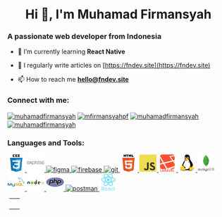 <h1 align="center">Hi 👋, I'm Muhamad Firmansyah</h1>
<h3>A passionate web developer from Indonesia</h3>

- 🌱 I’m currently learning **React Native**

- 📝 I regularly write articles on [https://fndev.site](https://fndev.site)

- 📫 How to reach me **hello@fndev.site**

<h3 align="left">Connect with me:</h3>
<p align="left">

<a href="https://dev.to/muhamadfirmansyah" target="blank"><img align="center" src="https://cdn.jsdelivr.net/npm/simple-icons@3.0.1/icons/dev-dot-to.svg" alt="muhamadfirmansyah" height="30" width="40" /></a>
<a href="https://twitter.com/mfirmansyahpf" target="blank"><img align="center" src="https://raw.githubusercontent.com/rahuldkjain/github-profile-readme-generator/master/src/images/icons/Social/twitter.svg" alt="mfirmansyahpf" height="30" width="40" /></a>
<a href="https://linkedin.com/in/muhamadfirmansyah" target="blank"><img align="center" src="https://raw.githubusercontent.com/rahuldkjain/github-profile-readme-generator/master/src/images/icons/Social/linked-in-alt.svg" alt="muhamadfirmansyah" height="30" width="40" /></a>
<a href="https://codesandbox.com/muhamadfirmansyah" target="blank"><img align="center" src="https://cdn.jsdelivr.net/npm/simple-icons@3.0.1/icons/codesandbox.svg" alt="muhamadfirmansyah" height="30" width="40" /></a>
</p>

<h3 align="left">Languages and Tools:</h3>
<p align="left"> 
    <a href="https://www.w3schools.com/css/" target="_blank"> <img src="https://raw.githubusercontent.com/devicons/devicon/master/icons/css3/css3-original-wordmark.svg" alt="css3" width="40" height="40"/> </a> 
    <a href="https://expressjs.com" target="_blank"> <img src="https://raw.githubusercontent.com/devicons/devicon/master/icons/express/express-original-wordmark.svg" alt="express" width="40" height="40"/> </a> 
    <a href="https://www.figma.com/" target="_blank"> <img src="https://www.vectorlogo.zone/logos/figma/figma-icon.svg" alt="figma" width="40" height="40"/> </a> 
    <a href="https://firebase.google.com/" target="_blank"> <img src="https://www.vectorlogo.zone/logos/firebase/firebase-icon.svg" alt="firebase" width="40" height="40"/> </a> 
    <a href="https://git-scm.com/" target="_blank"> <img src="https://www.vectorlogo.zone/logos/git-scm/git-scm-icon.svg" alt="git" width="40" height="40"/> </a>
    <a href="https://www.w3.org/html/" target="_blank"> <img src="https://raw.githubusercontent.com/devicons/devicon/master/icons/html5/html5-original-wordmark.svg" alt="html5" width="40" height="40"/> </a> 
    <a href="https://developer.mozilla.org/en-US/docs/Web/JavaScript" target="_blank"> <img src="https://raw.githubusercontent.com/devicons/devicon/master/icons/javascript/javascript-original.svg" alt="javascript" width="40" height="40"/> </a> 
    <a href="https://laravel.com/" target="_blank"> <img src="https://raw.githubusercontent.com/devicons/devicon/master/icons/laravel/laravel-plain-wordmark.svg" alt="laravel" width="40" height="40"/> </a> 
    <a href="https://www.linux.org/" target="_blank"> <img src="https://raw.githubusercontent.com/devicons/devicon/master/icons/linux/linux-original.svg" alt="linux" width="40" height="40"/> </a> 
    <a href="https://www.mongodb.com/" target="_blank"> <img src="https://raw.githubusercontent.com/devicons/devicon/master/icons/mongodb/mongodb-original-wordmark.svg" alt="mongodb" width="40" height="40"/> </a> 
    <a href="https://www.mysql.com/" target="_blank"> <img src="https://raw.githubusercontent.com/devicons/devicon/master/icons/mysql/mysql-original-wordmark.svg" alt="mysql" width="40" height="40"/> </a> 
    <a href="https://nodejs.org" target="_blank"> <img src="https://raw.githubusercontent.com/devicons/devicon/master/icons/nodejs/nodejs-original-wordmark.svg" alt="nodejs" width="40" height="40"/> </a> 
    <a href="https://www.php.net" target="_blank"> <img src="https://raw.githubusercontent.com/devicons/devicon/master/icons/php/php-original.svg" alt="php" width="40" height="40"/> </a> 
    <a href="https://postman.com" target="_blank"> <img src="https://www.vectorlogo.zone/logos/getpostman/getpostman-icon.svg" alt="postman" width="40" height="40"/> </a> 
    <a href="https://reactjs.org/" target="_blank"> <img src="https://raw.githubusercontent.com/devicons/devicon/master/icons/react/react-original-wordmark.svg" alt="react" width="40" height="40"/> </a> 
</p>


<table style="border-radius: 6px;">
    <tr>
        <td>
            <img src="https://streak-stats.demolab.com/?user=muhamadfirmansyah&hide_border=true&date_format=j%20M%5B%20Y%5D" alt="" />
        </td>
        <td>
            <img src="https://github-readme-stats.vercel.app/api?username=muhamadfirmansyah&hide=stars,issues&hide_border=true&title_color=fc9101&show_icons=true&text_bold=false&icon_color=000000" alt="" />
        </td>
    </tr>
</table>
